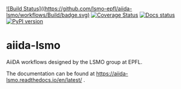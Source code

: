 [![Build Status]((https://github.com/lsmo-epfl/aiida-lsmo/workflows/Build/badge.svg)](https://github.com/lsmo-epfl/aiida-lsmo/actions)
[![Coverage Status](https://codecov.io/gh/lsmo-epfl/aiida-lsmo/branch/master/graph/badge.svg)](https://codecov.io/gh/lsmo-epfl/aiida-lsmo)
[![Docs status](https://readthedocs.org/projects/aiida-lsmo/badge)](http://aiida-lsmo.readthedocs.io/)
[![PyPI version](https://badge.fury.io/py/aiida-lsmo.svg)](https://badge.fury.io/py/aiida-lsmo)

# aiida-lsmo

AiiDA workflows designed by the LSMO group at EPFL.

The documentation can be found at https://aiida-lsmo.readthedocs.io/en/latest/ .
